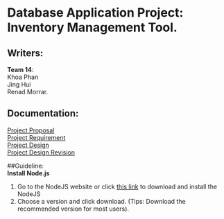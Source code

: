 # Database Application Project: Inventory Management Tool.
## Writers: </br>
**Team 14**: </br>
Khoa Phan </br>
Jing Hui </br>
Renad Morrar. </br>
## Documentation: </br>
[Project Proposal](https://github.com/CS157A-Team14/DatabaseApplicationProject/blob/master/Documents/CS%20157A%20Proposal%20Team%2014.pdf)</br>
[Project Requirement](https://github.com/CS157A-Team14/DatabaseApplicationProject/blob/master/Documents/Project%20Requirement.docx)</br>
[Project Design](https://github.com/CS157A-Team14/DatabaseApplicationProject/blob/master/Documents/CS157A%20Project%20Requirement%20and%20ER%20Design%20Team%2014.docx)</br>
[Project Design Revision](https://github.com/CS157A-Team14/DatabaseApplicationProject/blob/master/Documents/Revision%20of%20ER%20Design.docx)</br>

##Guideline: </br>
**Install Node.js** </br>
1. Go to the NodeJS website or click [this link](https://nodejs.org/en/) to download and install the NodeJS </br>
2. Choose a version and click download. (Tips: Download the recommended version for most users). </br>



